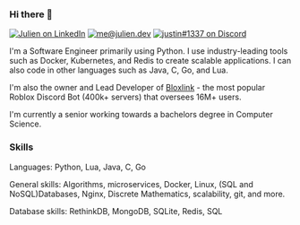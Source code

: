 ### Hi there 👋
[![Julien on LinkedIn](https://img.shields.io/badge/-Julien%20Kmec-262626?style=flat-square&labelColor=262626&logo=linkedin&logoColor=white&link=https://www.linkedin.com/in/julien-kmec/)](https://www.linkedin.com/in/julien-kmec/)
[![me@julien.dev](https://img.shields.io/badge/-me@julien.dev-262626?style=flat-square&labelColor=262626&logo=Gmail&logoColor=white&link=mailto:me@julien.dev)](mailto:me@julien.dev)
[![justin#1337 on Discord](https://img.shields.io/badge/-justin%231337-262626?style=flat-square&labelColor=262626&logo=discord&logoColor=white&link=https://discordapp.com/users/84117866944663552/)](https://discordapp.com/users/84117866944663552/)

I'm a Software Engineer primarily using Python. I use industry-leading tools such as Docker, Kubernetes, and Redis to create scalable applications. I can also code in other languages such as Java, C, Go, and Lua.

I'm also the owner and Lead Developer of [Bloxlink](https://blox.link) - the most popular Roblox Discord Bot (400k+ servers) that oversees 16M+ users.

I'm currently a senior working towards a bachelors degree in Computer Science.


### Skills
Languages: Python, Lua, Java, C, Go

General skills: Algorithms, microservices, Docker, Linux, (SQL and NoSQL)Databases, Nginx, Discrete Mathematics, scalability, git, and more.

Database skills: RethinkDB, MongoDB, SQLite, Redis, SQL
